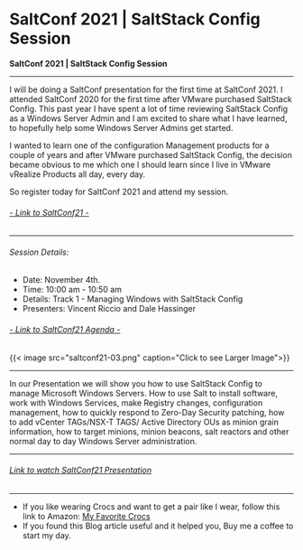 # SaltConf 2021 | SaltStack Config Session


**SaltConf 2021 | SaltStack Config Session**

<!--more-->

---

I will be doing a SaltConf presentation for the first time at SaltConf 2021. I attended SaltConf 2020 for the first time after VMware purchased SaltStack Config.  This past year I have spent a lot of time reviewing SaltStack Config as a Windows Server Admin and I am excited to share what I have learned, to hopefully help some Windows Server Admins get started.  

I wanted to learn one of the configuration Management products for a couple of years and after VMware purchased SaltStack Config, the decision became obvious to me which one I should learn since I live in VMware vRealize Products all day, every day.

So register today for SaltConf 2021 and attend my session.  

###### <a href="https://saltconf.com" target="_blank">- Link to SaltConf21 -</a>

---  
  
###### Session Details:

* Date: November 4th.
* Time: 10:00 am - 10:50 am
* Details: Track 1 - Managing Windows with SaltStack Config
* Presenters: Vincent Riccio and Dale Hassinger

###### <a href="https://saltconf.com/saltconf21/agenda/" target="_blank">- Link to SaltConf21 Agenda -</a>

{{< image src="saltconf21-03.png" caption="Click to see Larger Image">}}  

---

In our Presentation we will show you how to use SaltStack Config to manage Microsoft Windows Servers. How to use Salt to install software, work with Windows Services, make Registry changes, configuration management, how to quickly respond to Zero-Day Security patching, how to add vCenter TAGs/NSX-T TAGS/ Active Directory OUs as minion grain information, how to target minions, minion beacons, salt reactors and other normal day to day Windows Server administration.  

---

###### <a href="https://youtu.be/PNgG_vXo8S8" target="_blank">Link to watch SaltConf21 Presentation</a>

---

* If you like wearing Crocs and want to get a pair like I wear, follow this link to Amazon:
<a target="_blank" href="https://www.amazon.com/dp/B001V7Z27W?psc=1&amp;ref=ppx_yo2ov_dt_b_product_details&_encoding=UTF8&tag=vcrocs-20&linkCode=ur2&linkId=fa4c787c9ab59a9b8a54b48c402b8517&camp=1789&creative=9325">My Favorite Crocs</a>  
* If you found this Blog article useful and it helped you, Buy me a coffee to start my day.  

<center>
<script type="text/javascript" src="https://cdnjs.buymeacoffee.com/1.0.0/button.prod.min.js" data-name="bmc-button" data-slug="dalehassinger" data-color="#FFDD00" data-emoji=""  data-font="Cookie" data-text="Buy me a coffee" data-outline-color="#000000" data-font-color="#000000" data-coffee-color="#ffffff" ></script>
</center>

